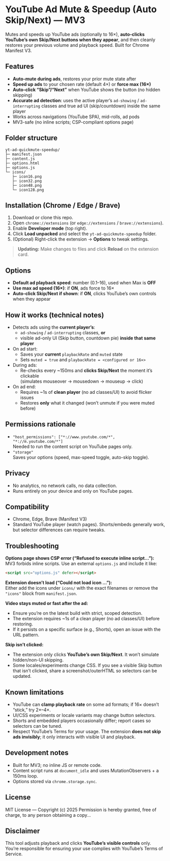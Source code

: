 # YouTube Ad Mute & Speedup (Auto Skip/Next) — MV3

Mutes and speeds up YouTube ads (optionally to 16×), **auto-clicks YouTube’s own Skip/Next buttons when they appear**, and then cleanly restores your previous volume and playback speed. Built for Chrome Manifest V3.

##  Features

-  **Auto-mute during ads**, restores your prior mute state after
-  **Speed up ads** to your chosen rate (default 4×) or **force max (16×)**
-  **Auto-click “Skip”/“Next”** when YouTube shows the button (no hidden skipping)
-  **Accurate ad detection**: uses the active player’s `ad-showing` / `ad-interrupting` classes and true ad UI (skip/countdown) inside the same player
-  Works across navigations (YouTube SPA), mid-rolls, ad pods
-  MV3-safe (no inline scripts; CSP-compliant options page)

## Folder structure

```
yt-ad-quickmute-speedup/
├─ manifest.json
├─ content.js
├─ options.html
├─ options.js
└─ icons/
   ├─ icon16.png
   ├─ icon32.png
   ├─ icon48.png
   └─ icon128.png
```

## Installation (Chrome / Edge / Brave)

1. Download or clone this repo.
2. Open `chrome://extensions` (or `edge://extensions` / `brave://extensions`).
3. Enable **Developer mode** (top right).
4. Click **Load unpacked** and select the `yt-ad-quickmute-speedup` folder.
5. (Optional) Right-click the extension → **Options** to tweak settings.

> **Updating:** Make changes to files and click **Reload** on the extension card.

## Options

- **Default ad playback speed**: number (0.1–16), used when Max is **OFF**
- **Use max ad speed (16×)**: if **ON**, ads force to 16×
- **Auto-click Skip/Next if shown**: if **ON**, clicks YouTube’s own controls when they appear

## How it works (technical notes)

- Detects ads using the **current player’s**:
  - `ad-showing` / `ad-interrupting` classes, **or**
  - visible ad-only UI (Skip button, countdown pie) **inside that same player**
- On ad start:
  - Saves your **current** `playbackRate` and `muted` state
  - Sets `muted = true` and `playbackRate = <configured or 16×>`
- During ads:
  - Re-checks every ~150ms and **clicks Skip/Next** the moment it’s clickable  
    (simulates mouseover → mousedown → mouseup → click)
- On ad end:
  - Requires ~1s of **clean player** (no ad classes/UI) to avoid flicker issues
  - Restores **only** what it changed (won’t unmute if you were muted before)

## Permissions rationale

- `"host_permissions": ["*://www.youtube.com/*", "*://m.youtube.com/*"]`  
  Needed to run the content script on YouTube pages only.
- `"storage"`  
  Saves your options (speed, max-speed toggle, auto-skip toggle).

## Privacy

- No analytics, no network calls, no data collection.  
- Runs entirely on your device and only on YouTube pages.

## Compatibility

- Chrome, Edge, Brave (Manifest V3)
- Standard YouTube player (watch pages). Shorts/embeds generally work, but selector differences can require tweaks.

## Troubleshooting

**Options page shows CSP error (“Refused to execute inline script…”):**  
MV3 forbids inline scripts. Use an external `options.js` and include it like:  
```html
<script src="options.js" defer></script>
```

**Extension doesn’t load (“Could not load icon …”):**  
Either add the icons under `icons/` with the exact filenames or remove the `"icons"` block from `manifest.json`.

**Video stays muted or fast after the ad:**  
- Ensure you’re on the latest build with strict, scoped detection.
- The extension requires ~1s of a clean player (no ad classes/UI) before restoring.
- If it persists on a specific surface (e.g., Shorts), open an issue with the URL pattern.

**Skip isn’t clicked:**  
- The extension only clicks **YouTube’s own Skip/Next**. It won’t simulate hidden/non-UI skipping.
- Some locales/experiments change CSS. If you see a visible Skip button that isn’t clicked, share a screenshot/outerHTML so selectors can be updated.

## Known limitations

- YouTube can **clamp playback rate** on some ad formats; if 16× doesn’t “stick,” try 2×–4×.
- UI/CSS experiments or locale variants may change button selectors.
- Shorts and embedded players occasionally differ; report cases so selectors can be tuned.
- Respect YouTube’s Terms for your usage. The extension **does not skip ads invisibly**; it only interacts with visible UI and playback.

## Development notes

- Built for MV3; no inline JS or remote code.
- Content script runs at `document_idle` and uses MutationObservers + a 150ms loop.
- Options stored via `chrome.storage.sync`.

## License


MIT License — Copyright (c) 2025 <Bibek Sharma>
Permission is hereby granted, free of charge, to any person obtaining a copy...

## Disclaimer

This tool adjusts playback and clicks **YouTube’s visible controls** only. You’re responsible for ensuring your use complies with YouTube’s Terms of Service.

